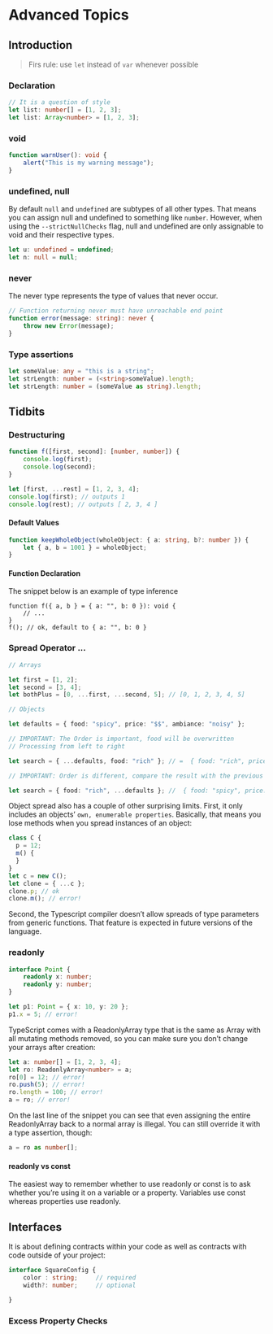 # Advanced Topics

## Introduction

> Firs rule: use `let` instead of `var` whenever possible

### Declaration
```typescript
// It is a question of style
let list: number[] = [1, 2, 3];
let list: Array<number> = [1, 2, 3];
```

### void
```typescript
function warnUser(): void {
    alert("This is my warning message");
}
```
### undefined, null

By default `null` and `undefined` are subtypes of all other types. That means you can assign null and undefined to something like `number`. However, when using the `--strictNullChecks` flag, null and undefined are only assignable to void and their respective types.

```typescript
let u: undefined = undefined;
let n: null = null;
```
### never
The never type represents the type of values that never occur.

```typescript
// Function returning never must have unreachable end point
function error(message: string): never {
    throw new Error(message);
}
```
### Type assertions

```typescript
let someValue: any = "this is a string";
let strLength: number = (<string>someValue).length;
let strLength: number = (someValue as string).length;
```

## Tidbits
### Destructuring

```typescript
function f([first, second]: [number, number]) {
    console.log(first);
    console.log(second);
}

let [first, ...rest] = [1, 2, 3, 4];
console.log(first); // outputs 1
console.log(rest); // outputs [ 2, 3, 4 ]
```

#### Default Values
```typescript
function keepWholeObject(wholeObject: { a: string, b?: number }) {
    let { a, b = 1001 } = wholeObject;
}
```

#### Function Declaration
The snippet below is an example of type inference
```
function f({ a, b } = { a: "", b: 0 }): void {
    // ...
}
f(); // ok, default to { a: "", b: 0 }
```

### Spread Operator ...

```typescript
// Arrays

let first = [1, 2];
let second = [3, 4];
let bothPlus = [0, ...first, ...second, 5]; // [0, 1, 2, 3, 4, 5]

// Objects

let defaults = { food: "spicy", price: "$$", ambiance: "noisy" };

// IMPORTANT: The Order is important, food will be overwritten 
// Processing from left to right

let search = { ...defaults, food: "rich" }; // =  { food: "rich", price: "$$", ambiance: "noisy" }

// IMPORTANT: Order is different, compare the result with the previous one

let search = { food: "rich", ...defaults }; //  { food: "spicy", price: "$$", ambiance: "noisy" }

```
Object spread also has a couple of other surprising limits. First, it only includes an objects’ `own, enumerable properties`. Basically, that means you lose methods when you spread instances of an object:

```typescript
class C {
  p = 12;
  m() {
  }
}
let c = new C();
let clone = { ...c };
clone.p; // ok
clone.m(); // error!
```

Second, the Typescript compiler doesn’t allow spreads of type parameters from generic functions. That feature is expected in future versions of the language.

### readonly

```typescript
interface Point {
    readonly x: number;
    readonly y: number;
}

let p1: Point = { x: 10, y: 20 };
p1.x = 5; // error!
```

TypeScript comes with a ReadonlyArray<T> type that is the same as Array<T> with all mutating methods removed, so you can make sure you don’t change your arrays after creation:

```typescript
let a: number[] = [1, 2, 3, 4];
let ro: ReadonlyArray<number> = a;
ro[0] = 12; // error!
ro.push(5); // error!
ro.length = 100; // error!
a = ro; // error!
```
On the last line of the snippet you can see that even assigning the entire ReadonlyArray back to a normal array is illegal. You can still override it with a type assertion, though:

```typescript
a = ro as number[];
```

#### readonly vs const

The easiest way to remember whether to use readonly or const is to ask whether you’re using it on a variable or a property. Variables use const whereas properties use readonly.

## Interfaces

It is about defining contracts within your code as well as contracts with code outside of your project:

```typescript
interface SquareConfig {
    color : string;     // required
    width?: number;     // optional
    
}
```
### Excess Property Checks

    

